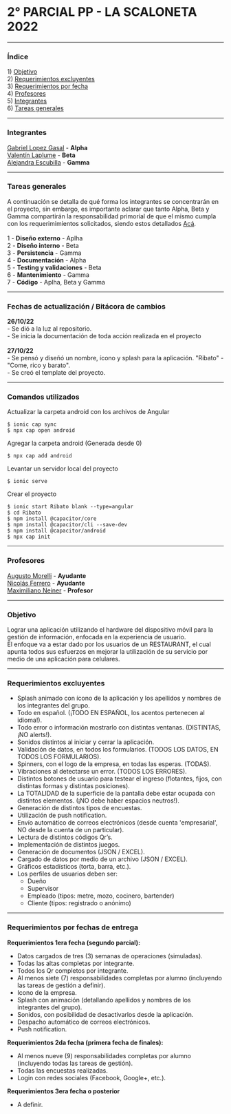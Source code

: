 <h1> 2° PARCIAL PP - LA SCALONETA 2022 </h1>

***
<h3 id="indice">Índice</h3>
1) <a href="#objetivo">Objetivo</a> <br>
2) <a href="#requerimientosExcluyentes">Requerimientos excluyentes</a> <br>
3) <a href="#requerimientosPorFecha">Requerimientos por fecha</a> <br>
4) <a href="#profesores">Profesores</a> <br>
5) <a href="#integrantes">Integrantes</a> <br>
6) <a href="#tareasGenerales">Tareas generales</a> <br>

***
<h3 id="integrantes">Integrantes</h3>
<a href="https://github.com/ex0num">Gabriel Lopez Gasal</a> - <strong>Alpha</strong> <br>
<a href="https://github.com/valentinlaplume">Valentín Laplume</a> - <strong>Beta</strong> <br>
<a href="https://github.com/aletexis">Alejandra Escubilla</a> - <strong>Gamma</strong> <br>

***
<h3 id="tareasGenerales">Tareas generales</h3>
A continuación se detalla de qué forma los integrantes se concentrarán en el proyecto, sin embargo, es importante aclarar que tanto Alpha, Beta y Gamma compartirán la responsabilidad primorial de que el mismo cumpla con los requerimimientos solicitados, siendo estos detallados <a href="#requerimientosExcluyentes">Acá</a>. <br><br>
1 - <strong>Diseño externo</strong> - Aplha <br>
2 - <strong>Diseño interno</strong> - Beta <br>
3 - <strong>Persistencia</strong> - Gamma <br>
4 - <strong>Documentación</strong> - Alpha <br>
5 - <strong>Testing y validaciones</strong> - Beta <br>
6 - <strong>Mantenimiento</strong> - Gamma <br>
7 - <strong>Código</strong> - Aplha, Beta y Gamma <br>

***
<h3 id="fechasActualizaciones">Fechas de actualización / Bitácora de cambios</h3>
<strong> 26/10/22 </strong> <br>
- Se dió a la luz al repositorio. <br>
- Se inicia la documentación de toda acción realizada en el proyecto <br>
<br>
<strong> 27/10/22 </strong> <br>
- Se pensó y diseñó un nombre, ícono y splash para la aplicación. "Ribato" - "Come, rico y barato". <br>
- Se creó el template del proyecto.  
  
***
<h3 id="comandos">Comandos utilizados</h3>

Actualizar la carpeta android con los archivos de Angular
```
$ ionic cap sync
$ npx cap open android
```

Agregar la carpeta android (Generada desde 0)
```
$ npx cap add android
```

Levantar un servidor local del proyecto
```
$ ionic serve
```
 
Crear el proyecto
```
$ ionic start Ribato blank --type=angular
$ cd Ribato
$ npm install @capacitor/core
$ npm install @capacitor/cli --save-dev
$ npm install @capacitor/android
$ npx cap init
```
 
***
<h3 id="profesores">Profesores</h3>

<a href="https://github.com/agmorelli">Augusto Morelli</a> - <strong>Ayudante</strong> <br>
<a href="https://github.com/naferrero-utnfra">Nicolás Ferrero</a> - <strong>Ayudante</strong> <br>
<a href="https://github.com/maxineinerutn">Maximiliano Neiner</a> - <strong>Profesor</strong> <br>
  
***
<h3 id="objetivo">Objetivo</h3>
Lograr una aplicación utilizando el hardware del dispositivo móvil para la gestión de información, enfocada en la experiencia de usuario. <br>
El enfoque va a estar dado por los usuarios de un RESTAURANT, el cual apunta todos sus esfuerzos en mejorar la utilización de su servicio por medio de una aplicación para celulares. <br>

***
<h3 id="requerimientosExcluyentes">Requerimientos excluyentes</h3>

- Splash animado con ícono de la aplicación y los apellidos y nombres de los integrantes del grupo. <br>
- Todo en español. (¡TODO EN ESPAÑOL, los acentos pertenecen al idioma!). <br>
- Todo error o información mostrarlo con distintas ventanas. (DISTINTAS, ¡NO alerts!). <br>
- Sonidos distintos al iniciar y cerrar la aplicación. <br>
- Validación de datos, en todos los formularios. (TODOS LOS DATOS, EN TODOS LOS FORMULARIOS). <br>
- Spinners, con el logo de la empresa, en todas las esperas. (TODAS). <br>
- Vibraciones al detectarse un error. (TODOS LOS ERRORES). <br>
- Distintos botones de usuario para testear el ingreso (flotantes, fijos, con distintas formas y distintas posiciones). <br>
- La TOTALIDAD de la superficie de la pantalla debe estar ocupada con distintos elementos. (¡NO debe haber espacios neutros!). <br>
- Generación de distintos tipos de encuestas. <br>
- Utilización de push notification. <br>
- Envío automático de correos electrónicos (desde cuenta 'empresarial', NO desde la cuenta de un particular). <br>
- Lectura de distintos códigos Qr’s. <br>
- Implementación de distintos juegos. <br>
- Generación de documentos (JSON / EXCEL). <br>
- Cargado de datos por medio de un archivo (JSON / EXCEL). <br>
- Gráficos estadísticos (torta, barra, etc.). <br>
- Los perfiles de usuarios deben ser: <br>
   + Dueño <br>
   + Supervisor <br>
   + Empleado (tipos: metre, mozo, cocinero, bartender) <br>
   + Cliente (tipos: registrado o anónimo) <br>

***
<h3 id="requerimientosPorFecha">Requerimientos por fechas de entrega</h3>

<strong>
  Requerimientos 1era fecha (segundo parcial):
</strong> 

<br>

- Datos cargados de tres (3) semanas de operaciones (simuladas). <br>
- Todas las altas completas por integrante. <br>
- Todos los Qr completos por integrante. <br>
- Al menos siete (7) responsabilidades completas por alumno (incluyendo las tareas de gestión a definir). <br>
- Icono de la empresa.
- Splash con animación (detallando apellidos y nombres de los integrantes del grupo). <br>
- Sonidos, con posibilidad de desactivarlos desde la aplicación. <br>
- Despacho automático de correos electrónicos. <br>
- Push notification. <br>

<strong>
  Requerimientos 2da fecha (primera fecha de finales):
</strong>

<br>

- Al menos nueve (9) responsabilidades completas por alumno (incluyendo todas las tareas de gestión). <br>
- Todas las encuestas realizadas. <br>
- Login con redes sociales (Facebook, Google+, etc.). <br>

<strong>
  Requerimientos 3era fecha o posterior
</strong>

 <br>

- A definir. <br>

